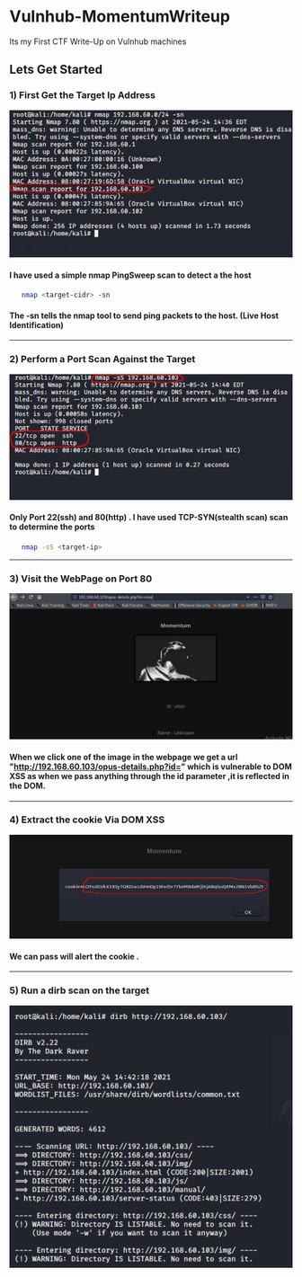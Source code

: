 # Vulnhub-MomentumWriteup
Its my First CTF  Write-Up on Vulnhub machines

## Lets Get Started 
### 1) First Get the Target Ip  Address
![Markdown Logo](https://github.com/raj537/Vulnhub-MomentumWriteup/blob/main/screenshots/host-ip-found.png)
#### I have used a simple nmap PingSweep scan to detect a the host
```bash
   nmap <target-cidr> -sn
```
#### The -sn tells the nmap tool to send ping packets to the host. (Live Host Identification)
-------------------------------------------------------------------------------------------------------
### 2) Perform a Port Scan Against the Target
![Markdown Logo](https://github.com/raj537/Vulnhub-MomentumWriteup/blob/main/screenshots/host-port-scan.png)
#### Only Port 22(ssh) and 80(http) . I have used TCP-SYN(stealth scan) scan to determine the ports
```bash 
   nmap -sS <target-ip>
```
----------------------------------------------------------------------------------
### 3) Visit the WebPage on Port 80
![Markdown Logo](https://github.com/raj537/Vulnhub-MomentumWriteup/blob/main/screenshots/target-port80-opus-details-id.png)
#### When we click one of the image in the webpage we get a url "http://192.168.60.103/opus-details.php?id=" which is vulnerable to DOM XSS as when we pass anything through the id parameter ,it is reflected in the DOM.
--------------------------------------------------------------------------
### 4) Extract the cookie Via DOM XSS
![Markdown Logo](https://github.com/raj537/Vulnhub-MomentumWriteup/blob/main/screenshots/target-cookie-found.png)
#### We can pass <script> tags via the id parameter , so <script>alert(document.cookie)</script> will alert the cookie .
---------------------------------------------------------------------------------------------
### 5) Run a dirb scan on the target
![Markdown Logo ](https://github.com/raj537/Vulnhub-MomentumWriteup/blob/main/screenshots/target-dirb-scan.png) 
